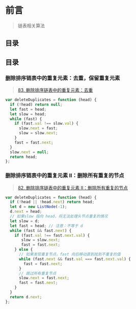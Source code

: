 
# 前言


>  链表相关算法



## 目录
<!-- toc -->
 ## 目录 

### 删除排序链表中的重复元素：去重，保留重复元素

> [83. 删除排序链表中的重复元素：去重](/post/heV5olZA.html)

```javascript
var deleteDuplicates = function (head) {
  if (!head) return null;
  let fast = head;
  let slow = head;
  while (fast) {
    if (fast.val !== slow.val) {
      slow.next = fast;
      slow = slow.next;
    }
    fast = fast.next;
  }
  slow.next = null;
  return head;
};
```

### 删除排序链表中的重复元素 II：删除所有重复的节点

> [82. 删除排序链表中的重复元素 II：删除所有重复的节点](/post/wj8kEuHv.html)

```javascript
var deleteDuplicates = function (head) {
  if (!head || !head.next) return head;
  let d = new ListNode(-1);
  d.next = head;
  // 如果slow 指向 head，将无法处理头节点重复的情况
  let slow = d; 
  let fast = head; // 注意：不等于 d
  while (fast && fast.next) {
    if (fast.val !== fast.next.val) {
       slow = slow.next;
       fast = fast.next;
    } else {
      // 如果发现重复节点，fast 向后移动直到找到不重复的值
      while (fast.next && fast.val === fast.next.val) {
        fast = fast.next;
      }
      // 跳过所有重复节点
      slow.next = fast.next;
      fast = fast.next;
    }
  }
  return d.next;
};
```

